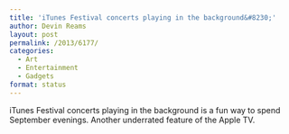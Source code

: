 ```yaml
---
title: 'iTunes Festival concerts playing in the background&#8230;'
author: Devin Reams
layout: post
permalink: /2013/6177/
categories:
  - Art
  - Entertainment
  - Gadgets
format: status
---
```

iTunes Festival concerts playing in the background is a fun way to spend September evenings. Another underrated feature of the Apple TV.